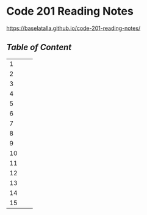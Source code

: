 # Code 201 Reading Notes 
https://baselatalla.github.io/code-201-reading-notes/

## _Table of Content_
|    	|   	|  	|  
|-	  |-  	|-	|
| 1 	|    	|  	|
| 2 	|   	|  	|  	
| 3 	|   	|  	|  	
| 4 	|   	|  	|  	
| 5	  |   	|  	|  	
| 6   |     |  	|  	
| 7   | 	  |  	|  	
| 8 	|  	  |  	|  	
| 9 	|  	  |  	|
| 10 	|  	  |  	|
| 11 	|  	  |  	|  	
| 12 	|  	  |   |  
| 13 	|  	  |  	|  	
| 14 	|  	  |  	|  	
| 15 	|  	  |  	|  	







